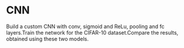 # CNN
Build a custom CNN with conv, sigmoid and ReLu, pooling and fc layers.Train the network for the
CIFAR-10 dataset.Compare the results, obtained using these two models.
